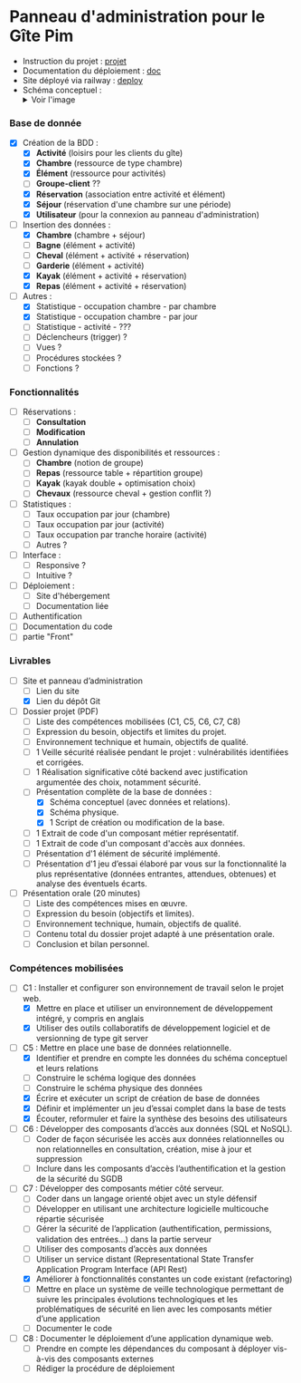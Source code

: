 # Panneau d'administration pour le Gîte Pim

- Instruction du projet : [projet](./private/Instructions.md)
- Documentation du déploiement : [doc](./private/Deploiement.md)
- Site déployé via railway : [deploy](https://ecf-at2-production.up.railway.app)
- Schéma conceptuel : <details><summary>Voir l'image</summary>
![](./private/Schema-Conceptuel_bdd.png)
</details>

### Base de donnée

- [x] Création de la BDD :
    - [X] **Activité**  (loisirs pour les clients du gîte)
    - [X] **Chambre**   (ressource de type chambre)
    - [X] **Élément**   (ressource pour activités)
    - [ ] **Groupe-client** ??
    - [X] **Réservation** (association entre activité et élément)
    - [X] **Séjour**    (réservation d'une chambre sur une période)
    - [X] **Utilisateur** (pour la connexion au panneau d'administration)
- [ ] Insertion des données :
    - [X] **Chambre**   (chambre + séjour)
    - [ ] **Bagne**     (élément + activité)
    - [ ] **Cheval**    (élément + activité + réservation)
    - [ ] **Garderie**  (élément + activité)
    - [X] **Kayak**     (élément + activité + réservation)
    - [X] **Repas**     (élément + activité + réservation)
- [ ] Autres :
    - [X] Statistique - occupation chambre - par chambre
    - [X] Statistique - occupation chambre - par jour
    - [ ] Statistique - activité - ???
    - [ ] Déclencheurs (trigger) ?
    - [ ] Vues ?
    - [ ] Procédures stockées ?
    - [ ] Fonctions ?

### Fonctionnalités

- [ ] Réservations :
    - [ ] **Consultation**
    - [ ] **Modification**
    - [ ] **Annulation**
- [ ] Gestion dynamique des disponibilités et ressources :
    - [ ] **Chambre** (notion de groupe)
    - [ ] **Repas** (ressource table + répartition groupe)
    - [ ] **Kayak** (kayak double + optimisation choix)
    - [ ] **Chevaux** (ressource cheval + gestion conflit ?)
- [ ] Statistiques :
    - [ ] Taux occupation par jour (chambre)
    - [ ] Taux occupation par jour (activité)
    - [ ] Taux occupation par tranche horaire (activité)
    - [ ] Autres ?
- [ ] Interface :
    - [ ] Responsive ?
    - [ ] Intuitive ?
- [ ] Déploiement :
    - [ ] Site d'hébergement
    - [ ] Documentation liée
- [ ] Authentification
- [ ] Documentation du code
- [ ] partie "Front"

### Livrables

- [ ] Site et panneau d’administration
    - [ ] Lien du site
    - [X] Lien du dépôt Git
- [ ] Dossier projet (PDF)
    - [ ] Liste des compétences mobilisées (C1, C5, C6, C7, C8)
    - [ ] Expression du besoin, objectifs et limites du projet.
    - [ ] Environnement technique et humain, objectifs de qualité.
    - [ ] 1 Veille sécurité réalisée pendant le projet : vulnérabilités identifiées et corrigées.
    - [ ] 1 Réalisation significative côté backend avec justification argumentée des choix, notamment sécurité.
    - [ ] Présentation complète de la base de données :
        - [X] Schéma conceptuel (avec données et relations).
        - [X] Schéma physique.
        - [X] 1 Script de création ou modification de la base.
    - [ ] 1 Extrait de code d'un composant métier représentatif.
    - [ ] 1 Extrait de code d'un composant d'accès aux données.
    - [ ] Présentation d'1 élément de sécurité implémenté.
    - [ ] Présentation d'1 jeu d’essai élaboré par vous sur la fonctionnalité la plus représentative (données entrantes, attendues, obtenues) et analyse des éventuels écarts.
- [ ] Présentation orale (20 minutes)
    - [ ] Liste des compétences mises en œuvre.
    - [ ] Expression du besoin (objectifs et limites).
    - [ ] Environnement technique, humain, objectifs de qualité.
    - [ ] Contenu total du dossier projet adapté à une présentation orale.
    - [ ] Conclusion et bilan personnel.

### Compétences mobilisées

- [ ] C1 : Installer et configurer son environnement de travail selon le projet web.
    - [X] Mettre en place et utiliser un environnement de développement intégré, y compris en anglais
    - [X] Utiliser des outils collaboratifs de développement logiciel et de versionning de type git server
- [ ] C5 : Mettre en place une base de données relationnelle.
    - [X] Identifier et prendre en compte les données du schéma conceptuel et leurs relations
    - [ ] Construire le schéma logique des données
    - [ ] Construire le schéma physique des données
    - [X] Écrire et exécuter un script de création de base de données
    - [X] Définir et implémenter un jeu d’essai complet dans la base de tests
    - [X] Écouter, reformuler et faire la synthèse des besoins des utilisateurs
- [ ] C6 : Développer des composants d’accès aux données (SQL et NoSQL).
    - [ ] Coder de façon sécurisée les accès aux données relationnelles ou non relationnelles en consultation, création, mise à jour et suppression
    - [ ] Inclure dans les composants d’accès l’authentification et la gestion de la sécurité du SGDB
- [ ] C7 : Développer des composants métier côté serveur.
    - [ ] Coder dans un langage orienté objet avec un style défensif
    - [ ] Développer en utilisant une architecture logicielle multicouche répartie sécurisée
    - [ ] Gérer la sécurité de l’application (authentification, permissions, validation des entrées...) dans la partie serveur
    - [ ] Utiliser des composants d’accès aux données
    - [ ] Utiliser un service distant (Representational State Transfer Application Program Interface (API Rest)
    - [X] Améliorer à fonctionnalités constantes un code existant (refactoring)
    - [ ] Mettre en place un système de veille technologique permettant de suivre les principales évolutions technologiques et les problématiques de sécurité en lien avec les composants métier d’une application
    - [ ] Documenter le code
- [ ] C8 : Documenter le déploiement d’une application dynamique web.
    - [ ] Prendre en compte les dépendances du composant à déployer vis-à-vis des composants externes
    - [ ] Rédiger la procédure de déploiement
